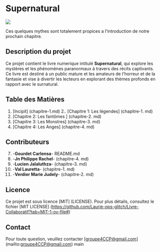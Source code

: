 # Supernatural
<img src="https://private-user-images.githubusercontent.com/186860178/391729143-e1b60e4f-6db5-4723-832e-b792fd2a30ae.jpg?jwt=eyJhbGciOiJIUzI1NiIsInR5cCI6IkpXVCJ9.eyJpc3MiOiJnaXRodWIuY29tIiwiYXVkIjoicmF3LmdpdGh1YnVzZXJjb250ZW50LmNvbSIsImtleSI6ImtleTUiLCJleHAiOjE3MzMzNDQwNDMsIm5iZiI6MTczMzM0Mzc0MywicGF0aCI6Ii8xODY4NjAxNzgvMzkxNzI5MTQzLWUxYjYwZTRmLTZkYjUtNDcyMy04MzJlLWI3OTJmZDJhMzBhZS5qcGc_WC1BbXotQWxnb3JpdGhtPUFXUzQtSE1BQy1TSEEyNTYmWC1BbXotQ3JlZGVudGlhbD1BS0lBVkNPRFlMU0E1M1BRSzRaQSUyRjIwMjQxMjA0JTJGdXMtZWFzdC0xJTJGczMlMkZhd3M0X3JlcXVlc3QmWC1BbXotRGF0ZT0yMDI0MTIwNFQyMDIyMjNaJlgtQW16LUV4cGlyZXM9MzAwJlgtQW16LVNpZ25hdHVyZT1jMmNjNDM3Yzc4MjViMWNhZjA0NzBlODYzZjRhMjJlODg3NDkxNGVjMDk2OWFmODA1YTEyMjUzNjQ1ZTQwMjc0JlgtQW16LVNpZ25lZEhlYWRlcnM9aG9zdCJ9.35tt7nEvTTlqT3XB483JTCfv1yOu_7AAmbzAUfpTE5c">

Ces quelques mythes sont totalement propices a l'introduction de notre prochain chapitre. 

## **Description du projet**
 Ce projet contient le livre numerique intitulé **Supernatural**, qui explore les mystères et les phénomènes paranormaux à travers des récits captivants. Ce livre est destiné à un public mature et les amateurs de l'horreur et de la fantasie et vise à divertir les lecteurs en explorant des thèmes profonds en rapport avec le surnatural.
## **Table des Matières**
1. [Incipit] (chapitre-1.md)
2.. [Chapitre 1: Les légendes] (chapitre-1. md)
3. [Chapitre 2: Les fantômes ] (chapitre-2. md)
4. [Chapitre 3: Les Monstres] (chapitre-3. md)
5. [Chapitre 4: Les Anges] (chapitre-4. md)
  
## **Contributeurs**

7. -**Gourdet Carlensa**- README.md
8. -**Jn Philippe Rachel**- (chapitre-4. md)
9. -**Lucien Jalaluthza**- (chapitre-3. md)
10. -**Val Lauretta**- (chapitre-1. md)
11. -**Verdier Marie Judely**- (chapitre-2. md)

 ## **Licence**

Ce projet est sous licence [MIT] (LICENSE). Pour plus détails, consultez le fichier [MIT LICENSE] (https://github.com/Laurie-ops-glitch/Livre-Collaboratif?tab=MIT-1-ov-file#)

## **Contact**

Pour toute question, veuillez contacter [groupe4CCP@gmail.com] (mailto:groupe4CCP@gmail.com)
main
